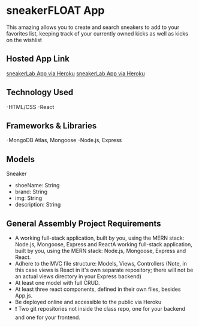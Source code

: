 # sneakerFLOAT App

This amazing allows you to create and search sneakers to add to your favorites list, keeping track of your currently owned kicks as well as kicks on the wishlist

## Hosted App Link

[sneakerLab App via Heroku](https://sneakerfloatbackend.herokuapp.com/items)
[sneakerLab App via Heroku](https://sneakerfloatefrontend.herokuapp.com/)

## Technology Used

-HTML/CSS
-React

## Frameworks & Libraries

-MongoDB Atlas, Mongoose
-Node.js, Express

## Models

Sneaker

- shoeName: String
- brand: String
- img: String
- description: String

## General Assembly Project Requirements

- A working full-stack application, built by you, using the MERN stack: Node.js, Mongoose, Express and ReactA working full-stack application, built by you, using the MERN stack: Node.js, Mongoose, Express and React.
- Adhere to the MVC file structure: Models, Views, Controllers (Note, in this case views is React in it's own separate repository; there will not be an actual views directory in your Express backend)
- At least one model with full CRUD.
- At least three react components, defined in their own files, besides App.js.
- Be deployed online and accessible to the public via Heroku
- ❗ Two git repositories not inside the class repo, one for your backend and one for your frontend.

